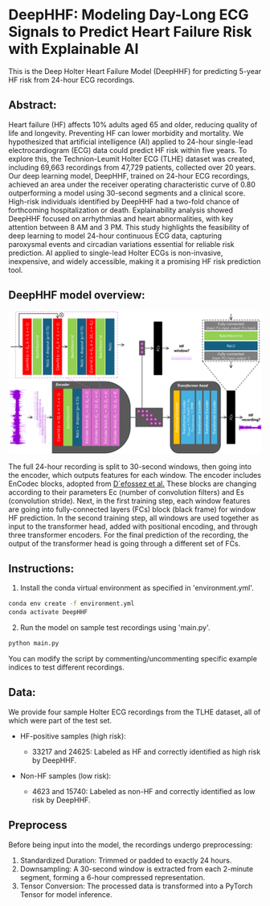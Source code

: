 # DeepHHF: Modeling Day-Long ECG Signals to Predict Heart Failure Risk with Explainable AI

This is the Deep Holter Heart Failure Model (DeepHHF) for predicting 5-year HF risk from 24-hour ECG recordings.

## Abstract:
Heart failure (HF) affects 10% adults aged 65 and older, reducing quality of life and longevity. Preventing HF can lower
morbidity and mortality. We hypothesized that artificial intelligence (AI) applied to 24-hour single-lead
electrocardiogram (ECG) data could predict HF risk within five years. To explore this, the Technion-Leumit Holter ECG
(TLHE) dataset was created, including 69,663 recordings from 47,729 patients, collected over 20 years. Our deep learning
model, DeepHHF, trained on 24-hour ECG recordings, achieved an area under the receiver operating characteristic curve of
0.80 outperforming a model using 30-second segments and a clinical score. High-risk individuals identified by DeepHHF
had a two-fold chance of forthcoming hospitalization or death. Explainability analysis showed DeepHHF focused on
arrhythmias and heart abnormalities, with key attention between 8 AM and 3 PM. This study highlights the feasibility of
deep learning to model 24-hour continuous ECG data, capturing paroxysmal events and circadian variations essential for
reliable risk prediction. AI applied to single-lead Holter ECGs is non-invasive, inexpensive, and widely accessible,
making it a promising HF risk prediction tool.

## DeepHHF model overview:
![DeepHHF Architecture](./architecture.png)

The full 24-hour recording is split to 30-second windows, then going into the encoder, which outputs features for each
window. The encoder includes EnCodec blocks, adopted
from  [D´efossez et al.](https://github.com/facebookresearch/encodec) These blocks are changing according to their
parameters Ec (number of convolution filters) and Es (convolution stride). Next, in the first training step, each window
features are going into fully-connected layers (FCs)
block (black frame) for window HF prediction. In the second training step, all windows are used together as input to the
transformer head, added with positional encoding, and through three transformer encoders. For the final prediction of
the recording, the output of the transformer head is going through a different set of FCs.

## Instructions:
1. Install the conda virtual environment as specified in 'environment.yml'.
```bash
conda env create -f environment.yml
conda activate DeepHHF
```

2. Run the model on sample test recordings using 'main.py'.
```bash
python main.py
```
You can modify the script by commenting/uncommenting specific example indices to test different recordings.

## Data:
We provide four sample Holter ECG recordings from the TLHE dataset, all of which were part of the test set.

- HF-positive samples (high risk):
  - 33217 and 24625: Labeled as HF and correctly identified as high risk by DeepHHF.

- Non-HF samples (low risk):
  - 4623 and 15740: Labeled as non-HF and correctly identified as low risk by DeepHHF.

## Preprocess
Before being input into the model, the recordings undergo preprocessing:
1. Standardized Duration: Trimmed or padded to exactly 24 hours.
2. Downsampling: A 30-second window is extracted from each 2-minute segment, forming a 6-hour compressed representation.
3. Tensor Conversion: The processed data is transformed into a PyTorch Tensor for model inference.
